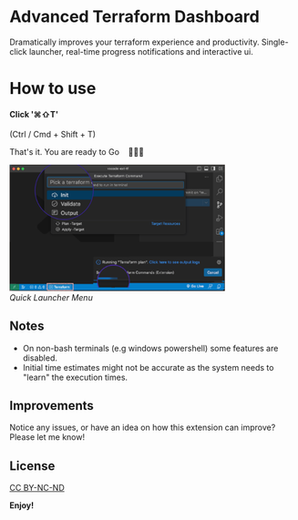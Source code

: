 # Advanced Terraform Dashboard
Dramatically improves your terraform experience and productivity. Single-click launcher, real-time progress notifications and interactive ui.
# How to use

#### Click '⌘⇧T'

(Ctrl / Cmd + Shift + T)

That's it. You are ready to Go &nbsp;&nbsp; 🎉🎉🎉

<p align="left">
<img src="assets/demo-all.png" width=75%>
<br/>
<em>Quick Launcher Menu</em>
</p>

## Notes

* On non-bash terminals (e.g windows powershell) some features are disabled.
* Initial time estimates might not be accurate as the system needs to "learn" the execution times.

## Improvements

Notice any issues, or have an idea on how this extension can improve? Please let me know!

## License

[CC BY-NC-ND](LICENSE)

**Enjoy!**
